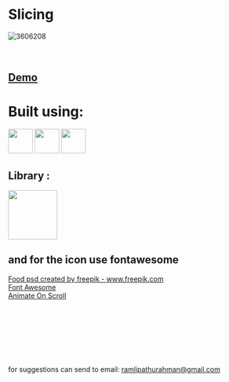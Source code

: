 # Slicing 
![3606208](https://user-images.githubusercontent.com/62465764/103173305-ad986880-488c-11eb-9dcb-cc98db0e1884.jpg)
<br><br><br>
## <a href='http://american-food.netlify.app/'>Demo</a>
# Built using:
<img src="https://user-images.githubusercontent.com/62465764/103173373-2697c000-488d-11eb-85d3-6e306c6c9628.png" width ="50px">    <img src="https://user-images.githubusercontent.com/62465764/103173374-28618380-488d-11eb-983b-ad6333b7514f.jpg" width ="50px">  <img src="https://user-images.githubusercontent.com/62465764/103173604-a1150f80-488e-11eb-9d24-90fe218b9818.png" width ="50px">

  
 ## Library : 
 <img src="https://user-images.githubusercontent.com/62465764/103173396-56df5e80-488d-11eb-9a75-978445b75271.jpg" width ="100px">
 
 ## and for the icon use fontawesome
 
 <a href='https://www.freepik.com/psd/food'>Food psd created by freepik - www.freepik.com</a> <br>
 <a href='https://fontawesome.com/'>Font Awesome</a> <br>
 <a href='https://github.com/michalsnik/aos/'>Animate On Scroll</a> <br><br><br><br><br><br><br><br>
 
for suggestions can send to email: ramlipathurahman@gmail.com
